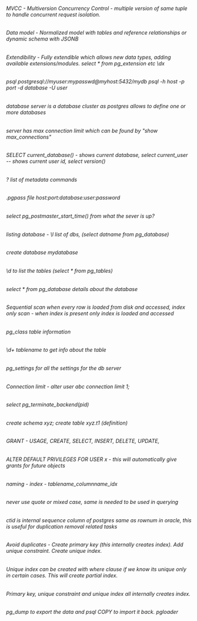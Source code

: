 ###### MVCC - Multiversion Concurrency Control - multiple version of same tuple to handle concurrent request isolation.
###### Data model - Normalized model with tables and reference relationships or dynamic schema with JSONB
###### Extendibility - Fully extendible which allows new data types, adding available extensions/modules. select * from pg_extension etc \dx
###### psql postgresql://myuser:mypasswd@myhost:5432/mydb   psql -h host -p port -d database -U user 
###### database server is a database cluster as postgres allows to define one or more databases
###### server has max connection limit which can be found by "show max_connections"
###### SELECT current_database() - shows current database, select current_user -- shows current user id, select version()
###### \? list of metadata commands 
###### .pgpass file host:port:database:user:password
###### select pg_postmaster_start_time() from what the sever is up?
###### listing database - \l list of dbs, (select datname from pg_database)
###### create database mydatabase
###### \d to list the tables (select * from pg_tables)
###### select * from pg_database details about the database
###### Sequential scan when every row is loaded from disk and accessed, index only scan - when index is present only index is loaded and accessed
###### pg_class table information 
###### \d+ tablename to get info about the table
###### pg_settings for all the settings for the db server
###### Connection limit - alter user abc connection limit 1;
###### select pg_terminate_backend(pid)
###### create schema xyz; create table xyz.t1 (definition)
###### GRANT - USAGE, CREATE, SELECT, INSERT, DELETE, UPDATE, 
###### ALTER DEFAULT PRIVILEGES FOR USER x - this will automatically give grants for future objects
###### naming - index - tablename_columnname_idx
###### never use quote or mixed case, same is needed to be used in querying
###### ctid is internal sequence column of postgres same as rownum in oracle, this is useful for duplication removal related tasks
###### Avoid duplicates - Create primary key (this internally creates index). Add unique constraint. Create unique index.
###### Unique index can be created with where clause if we know its unique only in certain cases. This will create partial index.
###### Primary key, unique constraint and unique index all internally creates index.
###### pg_dump to export the data and psql COPY to import it back. pgloader
###### 
######
######
######
######
######
######
######

